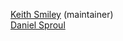 [Keith Smiley](https://github.com/keith) (maintainer)<br>
[Daniel Sproul](https://github.com/daniel-sproul)<br>
